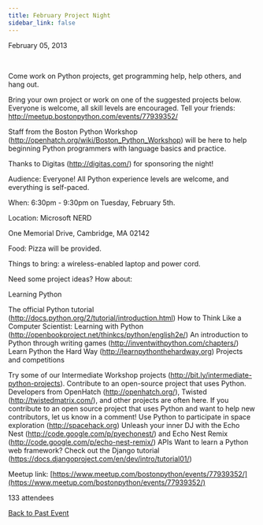 ```yaml
---
title: February Project Night
sidebar_link: false
---
```


February 05, 2013


   

Come work on Python projects, get programming help, help others, and hang out.

Bring your own project or work on one of the suggested projects below. Everyone is welcome, all skill levels are encouraged. Tell your friends:
http://meetup.bostonpython.com/events/77939352/

Staff from the Boston Python Workshop (http://openhatch.org/wiki/Boston_Python_Workshop) will be here to help beginning Python programmers with language basics and practice.

Thanks to Digitas (http://digitas.com/) for sponsoring the night!

Audience: Everyone! All Python experience levels are welcome, and everything is self-paced.

When: 6:30pm - 9:30pm on Tuesday, February 5th.

Location: Microsoft NERD

One Memorial Drive, Cambridge, MA 02142

Food: Pizza will be provided.

Things to bring: a wireless-enabled laptop and power cord.

Need some project ideas? How about:

Learning Python

The official Python tutorial (http://docs.python.org/2/tutorial/introduction.html) How to Think Like a Computer Scientist: Learning with Python (http://openbookproject.net/thinkcs/python/english2e/) An introduction to Python through writing games (http://inventwithpython.com/chapters/) Learn Python the Hard Way (http://learnpythonthehardway.org) Projects and competitions

Try some of our Intermediate Workshop projects (http://bit.ly/intermediate-python-projects). Contribute to an open-source project that uses Python. Developers from OpenHatch (http://openhatch.org/), Twisted (http://twistedmatrix.com/), and other projects are often here. If you contribute to an open source project that uses Python and want to help new contributors, let us know in a comment! Use Python to participate in space exploration (http://spacehack.org) Unleash your inner DJ with the Echo Nest (http://code.google.com/p/pyechonest/) and Echo Nest Remix (http://code.google.com/p/echo-nest-remix/) APIs Want to learn a Python web framework? Check out the Django tutorial (https://docs.djangoproject.com/en/dev/intro/tutorial01/)


Meetup link: [https://www.meetup.com/bostonpython/events/77939352/](https://www.meetup.com/bostonpython/events/77939352/)

133 attendees

[Back to Past Event](past-events.md)